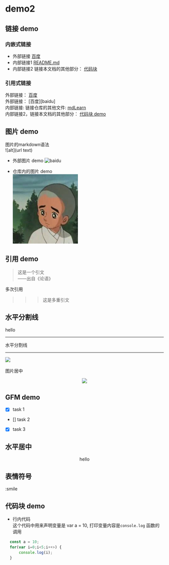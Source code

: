 # demo2

## 链接 demo

### 内嵌式链接

- 外部链接  [百度](http://www.baidu.com)
- 内部链接1  [README.md](README.md)
- 内部链接2  链接本文档的其他部分： [代码块](mdLearn.md#代码块-demo)

### 引用式链接

外部链接： [百度]  
外部链接： [百度][baidu]  
内部链接: 链接仓库的其他文件: [mdLearn]  
内部链接2，链接本文档的其他部分： [代码块 demo](mdLearn.md#代码块-demo)  

## 图片 demo
图片的markdown语法  
![alt](url text)  
- 外部图片 demo
![baidu](https://www.baidu.com/img/bd_logo1.png?where=super "百度网站")  

- 仓库内的图片 demo  
![](images/yixiu.jpg)  

## 引用 demo

> 这是一个引文  
——出自《论语》

多次引用   
>>> 这是多重引文


<!--- 下面是本文档中用到的链接 -->
[百度]: http://www.baidu.com

[百度]: http://www.baidu.com
[mdLearn]: mdLearn.md

## 水平分割线 

hello     

---
水平分割线  
<hr> 

<img src="https://www.baidu.com/img/bd_logo1.png?where=super" >

图片居中

<p align="center">
    <img src="https://www.baidu.com/img/bd_logo1.png?where=super" >
</p>  

## GFM demo  
- [x] task 1
- []  task 2
- [x] task 3
## 水平居中  
<p align="center">hello</p>  

## 表情符号  
:smile  
## 代码块 demo  

- 行内代码   
这个代码中用来声明变量是 var a = 10, 打印变量内容是`console.log` 函数的调用   

```javascript
  const a = 10;
  for(var i=0;i<5;i++>) {
      console.log(i);
  }
```

